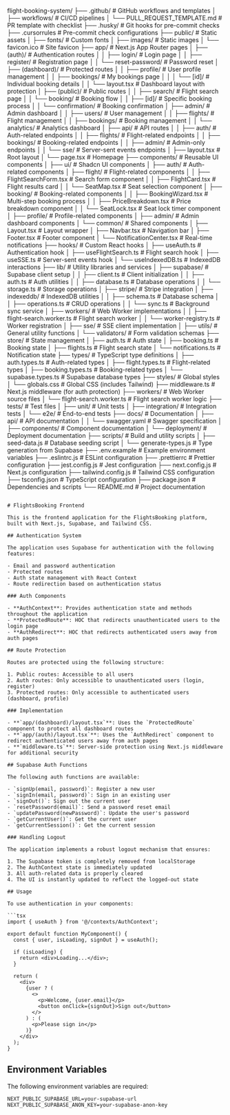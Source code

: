 flight-booking-system/
├── .github/                         # GitHub workflows and templates
│   ├── workflows/                   # CI/CD pipelines
│   └── PULL_REQUEST_TEMPLATE.md     # PR template with checklist
├── .husky/                          # Git hooks for pre-commit checks
├── .cursorrules                     # Pre-commit check configurations
├── public/                          # Static assets
│   ├── fonts/                       # Custom fonts
│   ├── images/                      # Static images
│   └── favicon.ico                  # Site favicon
├── app/                             # Next.js App Router pages
│   ├── (auth)/                      # Authentication routes
│   │   ├── login/                   # Login page
│   │   ├── register/                # Registration page
│   │   └── reset-password/          # Password reset
│   ├── (dashboard)/                 # Protected routes
│   │   ├── profile/                 # User profile management
│   │   ├── bookings/                # My bookings page
│   │   │   └── [id]/                # Individual booking details
│   │   └── layout.tsx               # Dashboard layout with protection
│   ├── (public)/                    # Public routes
│   │   ├── search/                  # Flight search page
│   │   └── booking/                 # Booking flow
│   │       ├── [id]/                # Specific booking process
│   │       └── confirmation/        # Booking confirmation
│   ├── admin/                       # Admin dashboard
│   │   ├── users/                   # User management
│   │   ├── flights/                 # Flight management
│   │   ├── bookings/                # Booking management
│   │   └── analytics/               # Analytics dashboard
│   ├── api/                         # API routes
│   │   ├── auth/                    # Auth-related endpoints
│   │   ├── flights/                 # Flight-related endpoints
│   │   ├── bookings/                # Booking-related endpoints
│   │   ├── admin/                   # Admin-only endpoints
│   │   └── sse/                     # Server-sent events endpoints
│   ├── layout.tsx                   # Root layout
│   └── page.tsx                     # Homepage
├── components/                      # Reusable UI components
│   ├── ui/                          # Shadcn UI components
│   ├── auth/                        # Auth-related components
│   ├── flight/                      # Flight-related components
│   │   ├── FlightSearchForm.tsx     # Search form component
│   │   ├── FlightCard.tsx           # Flight results card
│   │   └── SeatMap.tsx              # Seat selection component
│   ├── booking/                     # Booking-related components
│   │   ├── BookingWizard.tsx        # Multi-step booking process
│   │   ├── PriceBreakdown.tsx       # Price breakdown component
│   │   └── SeatLock.tsx             # Seat lock timer component
│   ├── profile/                     # Profile-related components
│   ├── admin/                       # Admin dashboard components
│   └── common/                      # Shared components
│       ├── Layout.tsx               # Layout wrapper
│       ├── Navbar.tsx               # Navigation bar
│       ├── Footer.tsx               # Footer component
│       └── NotificationCenter.tsx   # Real-time notifications
├── hooks/                           # Custom React hooks
│   ├── useAuth.ts                   # Authentication hook
│   ├── useFlightSearch.ts           # Flight search hook
│   ├── useSSE.ts                    # Server-sent events hook
│   └── useIndexedDB.ts              # IndexedDB interactions
├── lib/                             # Utility libraries and services
│   ├── supabase/                    # Supabase client setup
│   │   ├── client.ts                # Client initialization
│   │   ├── auth.ts                  # Auth utilities
│   │   ├── database.ts              # Database operations
│   │   └── storage.ts               # Storage operations
│   ├── stripe/                      # Stripe integration
│   ├── indexeddb/                   # IndexedDB utilities
│   │   ├── schema.ts                # Database schema
│   │   ├── operations.ts            # CRUD operations
│   │   └── sync.ts                  # Background sync service
│   ├── workers/                     # Web Worker implementations
│   │   ├── flight-search.worker.ts  # Flight search worker
│   │   └── worker-registry.ts       # Worker registration
│   ├── sse/                         # SSE client implementation
│   ├── utils/                       # General utility functions
│   └── validators/                  # Form validation schemas
├── store/                           # State management
│   ├── auth.ts                      # Auth state
│   ├── booking.ts                   # Booking state
│   ├── flights.ts                   # Flight search state
│   └── notifications.ts             # Notification state
├── types/                           # TypeScript type definitions
│   ├── auth.types.ts                # Auth-related types
│   ├── flight.types.ts              # Flight-related types
│   ├── booking.types.ts             # Booking-related types
│   └── supabase.types.ts            # Supabase database types
├── styles/                          # Global styles
│   └── globals.css                  # Global CSS (includes Tailwind)
├── middleware.ts                    # Next.js middleware (for auth protection)
├── workers/                         # Web Worker source files
│   └── flight-search.worker.ts      # Flight search worker logic
├── tests/                           # Test files
│   ├── unit/                        # Unit tests
│   ├── integration/                 # Integration tests
│   └── e2e/                         # End-to-end tests
├── docs/                            # Documentation
│   ├── api/                         # API documentation
│   │   └── swagger.yaml             # Swagger specification
│   ├── components/                  # Component documentation
│   └── deployment/                  # Deployment documentation
├── scripts/                         # Build and utility scripts
│   ├── seed-data.js                 # Database seeding script
│   └── generate-types.js            # Type generation from Supabase
├── .env.example                     # Example environment variables
├── .eslintrc.js                     # ESLint configuration
├── .prettierrc                      # Prettier configuration
├── jest.config.js                   # Jest configuration
├── next.config.js                   # Next.js configuration
├── tailwind.config.js               # Tailwind CSS configuration
├── tsconfig.json                    # TypeScript configuration
├── package.json                     # Dependencies and scripts
└── README.md                        # Project documentation
```

# FlightsBooking Frontend

This is the frontend application for the FlightsBooking platform, built with Next.js, Supabase, and Tailwind CSS.

## Authentication System

The application uses Supabase for authentication with the following features:

- Email and password authentication
- Protected routes
- Auth state management with React Context
- Route redirection based on authentication status

### Auth Components

- **AuthContext**: Provides authentication state and methods throughout the application
- **ProtectedRoute**: HOC that redirects unauthenticated users to the login page
- **AuthRedirect**: HOC that redirects authenticated users away from auth pages

## Route Protection

Routes are protected using the following structure:

1. Public routes: Accessible to all users
2. Auth routes: Only accessible to unauthenticated users (login, register)
3. Protected routes: Only accessible to authenticated users (dashboard, profile)

### Implementation

- **`app/(dashboard)/layout.tsx`**: Uses the `ProtectedRoute` component to protect all dashboard routes
- **`app/(auth)/layout.tsx`**: Uses the `AuthRedirect` component to redirect authenticated users away from auth pages
- **`middleware.ts`**: Server-side protection using Next.js middleware for additional security

## Supabase Auth Functions

The following auth functions are available:

- `signUp(email, password)`: Register a new user
- `signIn(email, password)`: Sign in an existing user
- `signOut()`: Sign out the current user
- `resetPassword(email)`: Send a password reset email
- `updatePassword(newPassword)`: Update the user's password
- `getCurrentUser()`: Get the current user
- `getCurrentSession()`: Get the current session

### Handling Logout

The application implements a robust logout mechanism that ensures:

1. The Supabase token is completely removed from localStorage
2. The AuthContext state is immediately updated
3. All auth-related data is properly cleared
4. The UI is instantly updated to reflect the logged-out state

## Usage

To use authentication in your components:

```tsx
import { useAuth } from '@/contexts/AuthContext';

export default function MyComponent() {
  const { user, isLoading, signOut } = useAuth();
  
  if (isLoading) {
    return <div>Loading...</div>;
  }
  
  return (
    <div>
      {user ? (
        <>
          <p>Welcome, {user.email}</p>
          <button onClick={signOut}>Sign out</button>
        </>
      ) : (
        <p>Please sign in</p>
      )}
    </div>
  );
}
```

## Environment Variables

The following environment variables are required:

```
NEXT_PUBLIC_SUPABASE_URL=your-supabase-url
NEXT_PUBLIC_SUPABASE_ANON_KEY=your-supabase-anon-key
```